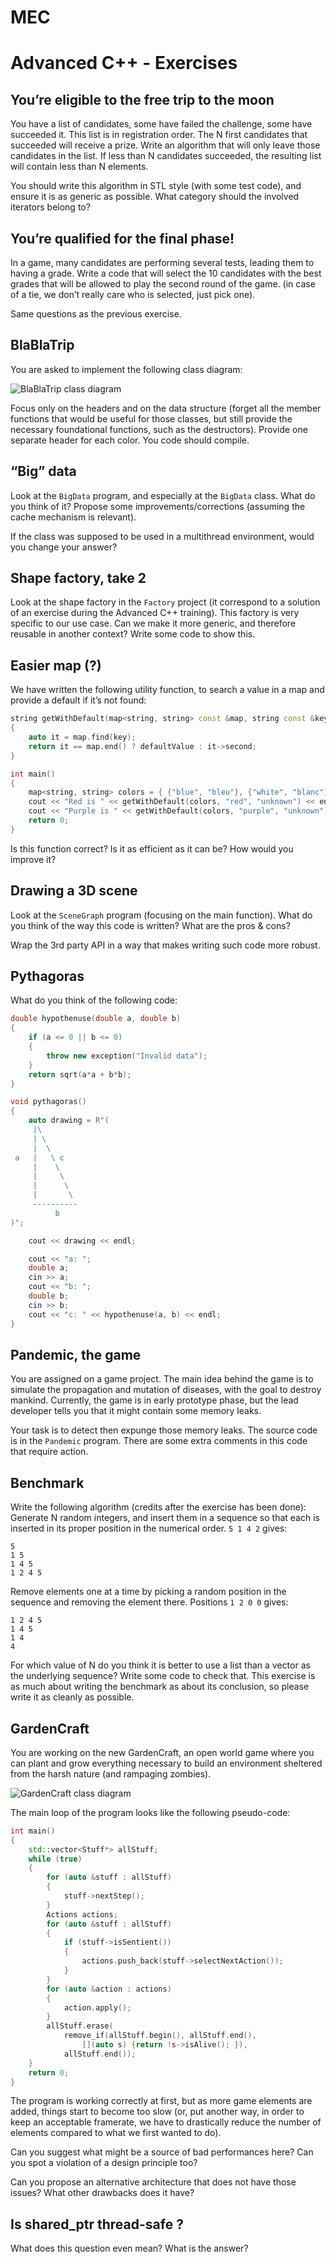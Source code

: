 # MEC
# Advanced C++ - Exercises

## You’re eligible to the free trip to the moon
You have a list of candidates, some have failed the challenge, some have succeeded it. This list is in registration order. The N first candidates that succeeded will receive a prize. Write an algorithm that will only leave those candidates in the list. If less than N candidates succeeded, the resulting list will contain less than N elements.

You should write this algorithm in STL style (with some test code), and ensure it is as generic as possible. What category should the involved iterators belong to? 

## You’re qualified for the final phase!
In a game, many candidates are performing several tests, leading them to having a grade. Write a code that will select the 10 candidates with the best grades that will be allowed to play the second round of the game. (in case of a tie, we don’t really care who is selected, just pick one).

Same questions as the previous exercise.
## BlaBlaTrip
You are asked to implement the following class diagram:

![BlaBlaTrip class diagram](/BlaBlaTrip.png) 

Focus only on the headers and on the data structure (forget all the member functions that would be useful for those classes, but still provide the necessary foundational functions, such as the destructors). Provide one separate header for each color. You code should compile.
## “Big” data
Look at the `BigData` program, and especially at the `BigData` class. What do you think of it? Propose some improvements/corrections (assuming the cache mechanism is relevant).

If the class was supposed to be used in a multithread environment, would you change your answer?
## Shape factory, take 2
Look at the shape factory in the `Factory` project (it correspond to a solution of an exercise during the Advanced C++ training). This factory is very specific to our use case. Can we make it more generic, and therefore reusable in another context? Write some code to show this.

## Easier map (?)
We have written the following utility function, to search a value in a map and provide a default if it’s not found:
```C++
string getWithDefault(map<string, string> const &map, string const &key, string const &defaultValue)
{
    auto it = map.find(key);
    return it == map.end() ? defaultValue : it->second;
}

int main()
{
    map<string, string> colors = { {"blue", "bleu"}, {"white", "blanc"}, {"red", "rouge"} };
    cout << "Red is " << getWithDefault(colors, "red", "unknown") << endl;
    cout << "Purple is " << getWithDefault(colors, "purple", "unknown") << endl;
    return 0;
}
```
Is this function correct? Is it as efficient as it can be? How would you improve it?

## Drawing a 3D scene
Look at the `SceneGraph` program (focusing on the main function). What do you think of the way this code is written? What are the pros & cons?

Wrap the 3rd party API in a way that makes writing such code more robust.
## Pythagoras
What do you think of the following code:
```C++
double hypothenuse(double a, double b)
{
    if (a <= 0 || b <= 0)
    {
        throw new exception("Invalid data");
    }
    return sqrt(a*a + b*b);
}

void pythagoras()
{
    auto drawing = R"(
     |\             
     | \            
     |  \           
 a   |   \ c        
     |    \         
     |     \        
     |      \       
     |       \      
     ----------     
          b         
)";

    cout << drawing << endl;

    cout << "a: ";
    double a;
    cin >> a;
    cout << "b: ";
    double b;
    cin >> b;
    cout << "c: " << hypothenuse(a, b) << endl;
}
```

## Pandemic, the game
You are assigned on a game project. The main idea behind the game is to simulate the propagation and mutation of diseases, with the goal to destroy mankind. Currently, the game is in early prototype phase, but the lead developer tells you that it might contain some memory leaks.

Your task is to detect then expunge those memory leaks. The source code is in the `Pandemic` program. There are some extra comments in this code that require action.

## Benchmark
Write the following algorithm (credits after the exercise has been done):
Generate N random integers, and insert them in a sequence so that each is inserted in its proper position in the numerical order. `5 1 4 2` gives:
```
5
1 5
1 4 5
1 2 4 5
``` 
Remove elements one at a time by picking a random position in the sequence and removing the element there. Positions `1 2 0 0` gives:
```
1 2 4 5
1 4 5
1 4
4
```
For which value of N do you think it is better to use a list than a vector as the underlying sequence?
Write some code to check that. This exercise is as much about writing the benchmark as about its conclusion, so please write it as cleanly as possible.

## GardenCraft
You are working on the new GardenCraft, an open world game where you can plant and grow everything necessary to build an environment sheltered from the harsh nature (and rampaging zombies). 

![GardenCraft class diagram](/GardenCraftUML.png)

The main loop of the program looks like the following pseudo-code:
```C++
int main()
{
    std::vector<Stuff*> allStuff;
    while (true)
    {
        for (auto &stuff : allStuff)
        {
            stuff->nextStep();
        }
        Actions actions;
        for (auto &stuff : allStuff)
        {
            if (stuff->isSentient())
            {
                actions.push_back(stuff->selectNextAction());
            }
        }
        for (auto &action : actions)
        {
            action.apply();
        }
        allStuff.erase(
            remove_if(allStuff.begin(), allStuff.end(), 
                [](auto s) {return !s->isAlive(); }),
            allStuff.end());
    }
    return 0;
}
```

The program is working correctly at first, but as more game elements are added, things start to become too slow (or, put another way, in order to keep an acceptable framerate, we have to drastically reduce the number of elements compared to what we first wanted to do). 

Can you suggest what might be a source of bad performances here? Can you spot a violation of a design principle too? 

Can you propose an alternative architecture that does not have those issues? What other drawbacks does it have?

## Is shared\_ptr thread-safe ?
What does this question even mean? What is the answer?


